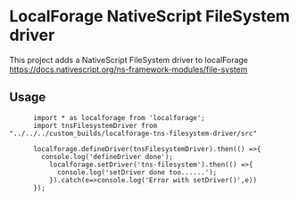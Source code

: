 # LocalForage NativeScript FileSystem driver


This project adds a NativeScript FileSystem driver to localForage
https://docs.nativescript.org/ns-framework-modules/file-system
## Usage

```
      import * as localforage from 'localforage';
      import tnsFilesystemDriver from "../../../custom_builds/localforage-tns-filesystem-driver/src"
      
      localforage.defineDriver(tnsFilesystemDriver).then(() =>{
        console.log('defineDriver done');
          localforage.setDriver('tns-filesystem').then(() =>{
            console.log('setDriver done too......');
          }).catch(e=>console.log('Error with setDriver()',e))
      });
```
